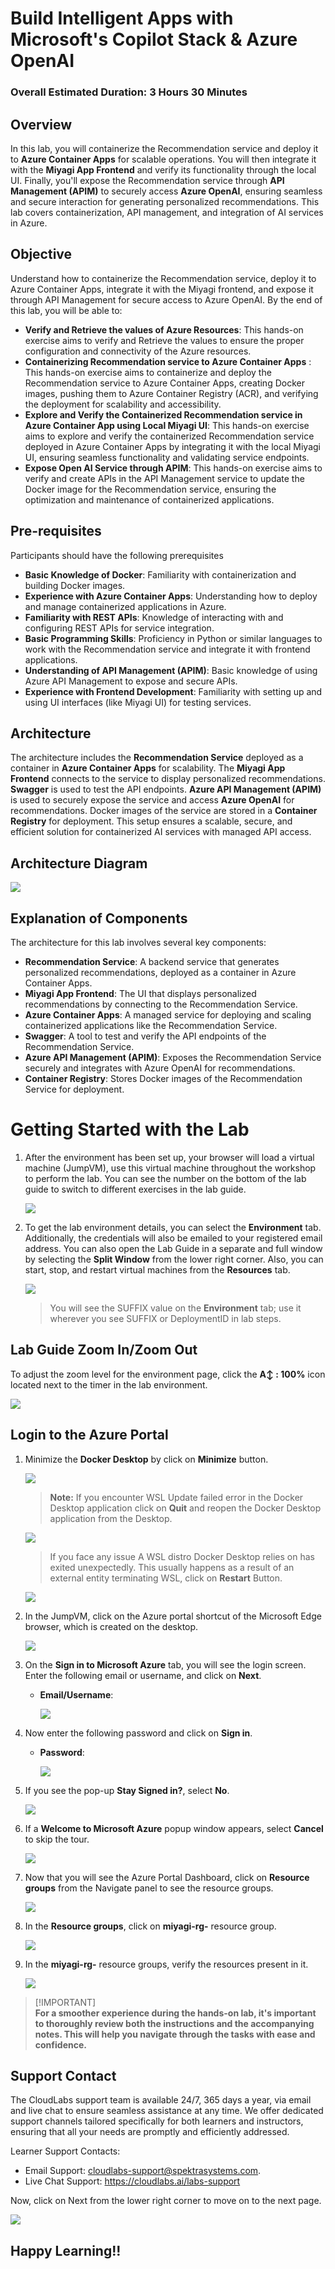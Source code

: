 # Build Intelligent Apps with Microsoft's Copilot Stack & Azure OpenAI

### Overall Estimated Duration: 3 Hours 30 Minutes

## Overview

In this lab, you will containerize the Recommendation service and deploy it to **Azure Container Apps** for scalable operations. You will then integrate it with the **Miyagi App Frontend** and verify its functionality through the local UI. Finally, you'll expose the Recommendation service through **API Management (APIM)** to securely access **Azure OpenAI**, ensuring seamless and secure interaction for generating personalized recommendations. This lab covers containerization, API management, and integration of AI services in Azure.

## Objective

Understand how to containerize the Recommendation service, deploy it to Azure Container Apps, integrate it with the Miyagi frontend, and expose it through API Management for secure access to Azure OpenAI. By the end of this lab, you will be able to:

- **Verify and Retrieve the values of Azure Resources**: This hands-on exercise aims to verify and Retrieve the values to ensure the proper configuration and connectivity of the Azure resources.
- **Containerizing Recommendation service to Azure Container Apps** : This hands-on exercise aims to containerize and deploy the Recommendation service to Azure Container Apps, creating Docker images, pushing them to Azure Container Registry (ACR), and verifying the deployment for scalability and accessibility. 
- **Explore and Verify the Containerized Recommendation service in Azure Container App using Local Miyagi UI**: This hands-on exercise aims to explore and verify the containerized Recommendation service deployed in Azure Container Apps by integrating it with the local Miyagi UI, ensuring seamless functionality and validating service endpoints.
- **Expose Open AI Service through APIM**: This hands-on exercise aims to verify and create APIs in the API Management service to update the Docker image for the Recommendation service, ensuring the optimization and maintenance of containerized applications.
  
## Pre-requisites

Participants should have the following prerequisites

- **Basic Knowledge of Docker**: Familiarity with containerization and building Docker images.
- **Experience with Azure Container Apps**: Understanding how to deploy and manage containerized applications in Azure.
- **Familiarity with REST APIs**: Knowledge of interacting with and configuring REST APIs for service integration.
- **Basic Programming Skills**: Proficiency in Python or similar languages to work with the Recommendation service and integrate it with frontend applications.
- **Understanding of API Management (APIM)**: Basic knowledge of using Azure API Management to expose and secure APIs.
- **Experience with Frontend Development**: Familiarity with setting up and using UI interfaces (like Miyagi UI) for testing services.

## Architecture

The architecture includes the **Recommendation Service** deployed as a container in **Azure Container Apps** for scalability. The **Miyagi App Frontend** connects to the service to display personalized recommendations. **Swagger** is used to test the API endpoints. **Azure API Management (APIM)** is used to securely expose the service and access **Azure OpenAI** for recommendations. Docker images of the service are stored in a **Container Registry** for deployment. This setup ensures a scalable, secure, and efficient solution for containerized AI services with managed API access.

## Architecture Diagram

   ![](../docs/labs/02-build-your-own-copilot/Media/n25.PNG)

## Explanation of Components

The architecture for this lab involves several key components:

- **Recommendation Service**: A backend service that generates personalized recommendations, deployed as a container in Azure Container Apps.
- **Miyagi App Frontend**: The UI that displays personalized recommendations by connecting to the Recommendation Service.
- **Azure Container Apps**: A managed service for deploying and scaling containerized applications like the Recommendation Service.
- **Swagger**: A tool to test and verify the API endpoints of the Recommendation Service.
- **Azure API Management (APIM)**: Exposes the Recommendation Service securely and integrates with Azure OpenAI for recommendations.
- **Container Registry**: Stores Docker images of the Recommendation Service for deployment.

# Getting Started with the Lab

1. After the environment has been set up, your browser will load a virtual machine (JumpVM), use this virtual machine throughout the workshop to perform the lab. You can see the number on the bottom of the lab guide to switch to different exercises in the lab guide.

   ![](../docs/labs/02-build-your-own-copilot/Media/gettingstartedpagenew1-v2.png)
 
1. To get the lab environment details, you can select the **Environment** tab. Additionally, the credentials will also be emailed to your registered email address. You can also open the Lab Guide in a separate and full window by selecting the **Split Window** from the lower right corner. Also, you can start, stop, and restart virtual machines from the **Resources** tab.

    ![](../docs/labs/02-build-your-own-copilot/Media/gettingstartedpagenew2-v2.png)
   
   > You will see the SUFFIX value on the **Environment** tab; use it wherever you see SUFFIX or DeploymentID in lab steps.

## Lab Guide Zoom In/Zoom Out
 
To adjust the zoom level for the environment page, click the **A↕ : 100%** icon located next to the timer in the lab environment.

![](../docs/labs/02-build-your-own-copilot/Media/n21.png)
 
## Login to the Azure Portal

1. Minimize the **Docker Desktop** by click on **Minimize** button.

   ![](../docs/labs/02-build-your-own-copilot/Media/miyagi-image1.png)

   >**Note:** If you encounter WSL Update failed error in the Docker Desktop application click on **Quit** and reopen the Docker Desktop application from the Desktop.
   
      ![](../docs/labs/02-build-your-own-copilot/Media/err.png)
  
    >If you face any issue A WSL distro Docker Desktop relies on has exited unexpectedly. This usually happens as a result of an external entity terminating WSL, click on **Restart** Button.
  
     ![](../docs/labs/02-build-your-own-copilot/Media/docker-error.png)

1. In the JumpVM, click on the Azure portal shortcut of the Microsoft Edge browser, which is created on the desktop.

   ![](../docs/labs/02-build-your-own-copilot/Media/gettingstartpage3.png)

1. On the **Sign in to Microsoft Azure** tab, you will see the login screen. Enter the following email or username, and click on **Next**. 

   * **Email/Username**: **<inject key="AzureAdUserEmail"></inject>**

     ![](../docs/labs/02-build-your-own-copilot/Media/miyagi-image2.png)
     
1. Now enter the following password and click on **Sign in**.
   
   * **Password**: **<inject key="AzureAdUserPassword"></inject>**

     ![](../docs/labs/02-build-your-own-copilot/Media/miyagi-image3.png)
   
1. If you see the pop-up **Stay Signed in?**, select **No**.

   ![](../docs/labs/02-build-your-own-copilot/Media/miyagi-image4.png)

1. If a **Welcome to Microsoft Azure** popup window appears, select **Cancel** to skip the tour.

    ![](../docs/labs/02-build-your-own-copilot/Media/miyagi-image5.png)
   
1. Now that you will see the Azure Portal Dashboard, click on **Resource groups** from the Navigate panel to see the resource groups.

   ![](../docs/labs/02-build-your-own-copilot/Media/miyagi-image6.png)

1. In the **Resource groups**, click on **miyagi-rg-<inject key="DeploymentID" enableCopy="false"/>** resource group.

   ![](../docs/labs/02-build-your-own-copilot/Media/miyagi-image7.png)

1. In the **miyagi-rg-<inject key="DeploymentID" enableCopy="false"/>** resource groups, verify the resources present in it.

   ![](../docs/labs/02-build-your-own-copilot/Media/miyagi-image8.png)

 > [!IMPORTANT]<br>
 > **For a smoother experience during the hands-on lab, it's important to thoroughly review both the instructions and the accompanying notes. This will help you navigate through the tasks with ease and confidence.**

## Support Contact

The CloudLabs support team is available 24/7, 365 days a year, via email and live chat to ensure seamless assistance at any time. We offer dedicated support channels tailored specifically for both learners and instructors, ensuring that all your needs are promptly and efficiently addressed.

Learner Support Contacts:

- Email Support: cloudlabs-support@spektrasystems.com.
- Live Chat Support: https://cloudlabs.ai/labs-support

Now, click on Next from the lower right corner to move on to the next page.

![](../docs/labs/02-build-your-own-copilot/Media/n8.png)

## Happy Learning!!
